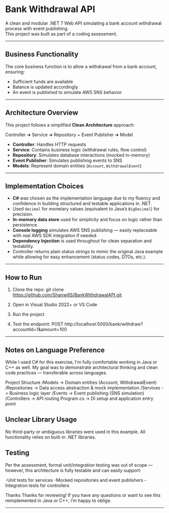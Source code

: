 # Bank Withdrawal API

A clean and modular .NET 7 Web API simulating a bank account withdrawal process with event publishing.  
This project was built as part of a coding assessment.

---

## Business Functionality

The core business function is to allow a withdrawal from a bank account, ensuring:
- Sufficient funds are available
- Balance is updated accordingly
- An event is published to simulate AWS SNS behavior

---

## Architecture Overview

This project follows a simplified **Clean Architecture** approach:

Controller ➜ Service ➜ Repository + Event Publisher ➜ Model

- **Controller**: Handles HTTP requests
- **Service**: Contains business logic (withdrawal rules, flow control)
- **Repository**: Simulates database interactions (mocked in-memory)
- **Event Publisher**: Simulates publishing events to SNS
- **Models**: Represent domain entities (`Account`, `WithdrawalEvent`)

---

## Implementation Choices

- **C#** was chosen as the implementation language due to my fluency and confidence in building structured and testable applications in .NET.
- Used `decimal` for monetary values (equivalent to Java’s `BigDecimal`) for precision.
- **In-memory data store** used for simplicity and focus on logic rather than persistence.
- **Console logging** simulates AWS SNS publishing — easily replaceable with real AWS SDK integration if needed.
- **Dependency Injection** is used throughout for clean separation and testability.
- Controller returns plain status strings to mimic the original Java example while allowing for easy enhancement (status codes, DTOs, etc.).

---

## How to Run

1. Clone the repo: git clone https://github.com/ShanwillS/BankWithdrawalAPI.git

2. Open in Visual Studio 2022+ or VS Code

3. Run the project

4. Test the endpoint: POST http://localhost:5000/bank/withdraw?accountId=1&amount=100

---

## Notes on Language Preference
While I used C# for this exercise, I'm fully comfortable working in Java or C++ as well.
My goal was to demonstrate architectural thinking and clean code practices — transferable across languages.

Project Structure
/Models              -> Domain entities (Account, WithdrawalEvent)
 /Repositories       -> Data access abstraction & mock implementation
 /Services           -> Business logic layer
 /Events             -> Event publishing (SNS simulation)
 /Controllers        -> API routing
 Program.cs          -> DI setup and application entry point

## Unclear Library Usage
No third-party or ambiguous libraries were used in this example. All functionality relies on built-in .NET libraries.


## Testing
Per the assessment, formal unit/integration testing was out of scope — however, this architecture is fully testable and can easily support:

-Unit tests for services
-Mocked repositories and event publishers
-Integration tests for controllers

Thanks
Thanks for reviewing! If you have any questions or want to see this reimplemented in Java or C++, I’m happy to oblige.

---

###